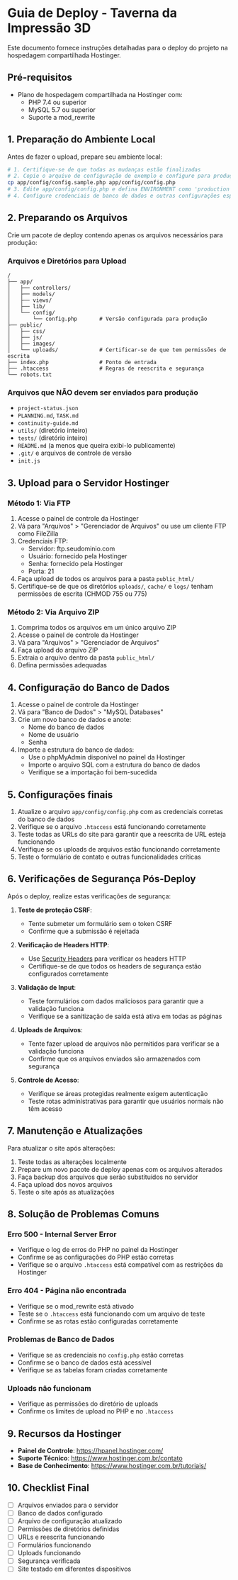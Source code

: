 # Guia de Deploy - Taverna da Impressão 3D

Este documento fornece instruções detalhadas para o deploy do projeto na hospedagem compartilhada Hostinger.

## Pré-requisitos

- Plano de hospedagem compartilhada na Hostinger com:
  - PHP 7.4 ou superior
  - MySQL 5.7 ou superior
  - Suporte a mod_rewrite

## 1. Preparação do Ambiente Local

Antes de fazer o upload, prepare seu ambiente local:

```bash
# 1. Certifique-se de que todas as mudanças estão finalizadas
# 2. Copie o arquivo de configuração de exemplo e configure para produção
cp app/config/config.sample.php app/config/config.php
# 3. Edite app/config/config.php e defina ENVIRONMENT como 'production'
# 4. Configure credenciais de banco de dados e outras configurações específicas
```

## 2. Preparando os Arquivos

Crie um pacote de deploy contendo apenas os arquivos necessários para produção:

### Arquivos e Diretórios para Upload

```
/
├── app/
│   ├── controllers/
│   ├── models/
│   ├── views/
│   ├── lib/
│   └── config/
│       └── config.php       # Versão configurada para produção
├── public/
│   ├── css/
│   ├── js/
│   ├── images/
│   └── uploads/             # Certificar-se de que tem permissões de escrita
├── index.php                # Ponto de entrada
├── .htaccess                # Regras de reescrita e segurança
└── robots.txt
```

### Arquivos que NÃO devem ser enviados para produção

- `project-status.json`
- `PLANNING.md`, `TASK.md`
- `continuity-guide.md`
- `utils/` (diretório inteiro)
- `tests/` (diretório inteiro)
- `README.md` (a menos que queira exibi-lo publicamente)
- `.git/` e arquivos de controle de versão
- `init.js`

## 3. Upload para o Servidor Hostinger

### Método 1: Via FTP

1. Acesse o painel de controle da Hostinger
2. Vá para "Arquivos" > "Gerenciador de Arquivos" ou use um cliente FTP como FileZilla
3. Credenciais FTP:
   - Servidor: ftp.seudominio.com
   - Usuário: fornecido pela Hostinger
   - Senha: fornecido pela Hostinger
   - Porta: 21
4. Faça upload de todos os arquivos para a pasta `public_html/`
5. Certifique-se de que os diretórios `uploads/`, `cache/` e `logs/` tenham permissões de escrita (CHMOD 755 ou 775)

### Método 2: Via Arquivo ZIP

1. Comprima todos os arquivos em um único arquivo ZIP
2. Acesse o painel de controle da Hostinger
3. Vá para "Arquivos" > "Gerenciador de Arquivos"
4. Faça upload do arquivo ZIP
5. Extraia o arquivo dentro da pasta `public_html/`
6. Defina permissões adequadas

## 4. Configuração do Banco de Dados

1. Acesse o painel de controle da Hostinger
2. Vá para "Banco de Dados" > "MySQL Databases"
3. Crie um novo banco de dados e anote:
   - Nome do banco de dados
   - Nome de usuário
   - Senha
4. Importe a estrutura do banco de dados:
   - Use o phpMyAdmin disponível no painel da Hostinger
   - Importe o arquivo SQL com a estrutura do banco de dados
   - Verifique se a importação foi bem-sucedida

## 5. Configurações finais

1. Atualize o arquivo `app/config/config.php` com as credenciais corretas do banco de dados
2. Verifique se o arquivo `.htaccess` está funcionando corretamente
3. Teste todas as URLs do site para garantir que a reescrita de URL esteja funcionando
4. Verifique se os uploads de arquivos estão funcionando corretamente
5. Teste o formulário de contato e outras funcionalidades críticas

## 6. Verificações de Segurança Pós-Deploy

Após o deploy, realize estas verificações de segurança:

1. **Teste de proteção CSRF**:
   - Tente submeter um formulário sem o token CSRF
   - Confirme que a submissão é rejeitada

2. **Verificação de Headers HTTP**:
   - Use [Security Headers](https://securityheaders.com/) para verificar os headers HTTP
   - Certifique-se de que todos os headers de segurança estão configurados corretamente

3. **Validação de Input**:
   - Teste formulários com dados maliciosos para garantir que a validação funciona
   - Verifique se a sanitização de saída está ativa em todas as páginas

4. **Uploads de Arquivos**:
   - Tente fazer upload de arquivos não permitidos para verificar se a validação funciona
   - Confirme que os arquivos enviados são armazenados com segurança

5. **Controle de Acesso**:
   - Verifique se áreas protegidas realmente exigem autenticação
   - Teste rotas administrativas para garantir que usuários normais não têm acesso

## 7. Manutenção e Atualizações

Para atualizar o site após alterações:

1. Teste todas as alterações localmente
2. Prepare um novo pacote de deploy apenas com os arquivos alterados
3. Faça backup dos arquivos que serão substituídos no servidor
4. Faça upload dos novos arquivos
5. Teste o site após as atualizações

## 8. Solução de Problemas Comuns

### Erro 500 - Internal Server Error
- Verifique o log de erros do PHP no painel da Hostinger
- Confirme se as configurações do PHP estão corretas
- Verifique se o arquivo `.htaccess` está compatível com as restrições da Hostinger

### Erro 404 - Página não encontrada
- Verifique se o mod_rewrite está ativado
- Teste se o `.htaccess` está funcionando com um arquivo de teste
- Confirme se as rotas estão configuradas corretamente

### Problemas de Banco de Dados
- Verifique se as credenciais no `config.php` estão corretas
- Confirme se o banco de dados está acessível
- Verifique se as tabelas foram criadas corretamente

### Uploads não funcionam
- Verifique as permissões do diretório de uploads
- Confirme os limites de upload no PHP e no `.htaccess`

## 9. Recursos da Hostinger

- **Painel de Controle**: https://hpanel.hostinger.com/
- **Suporte Técnico**: https://www.hostinger.com.br/contato
- **Base de Conhecimento**: https://www.hostinger.com.br/tutoriais/

## 10. Checklist Final

- [ ] Arquivos enviados para o servidor
- [ ] Banco de dados configurado
- [ ] Arquivo de configuração atualizado
- [ ] Permissões de diretórios definidas
- [ ] URLs e reescrita funcionando
- [ ] Formulários funcionando
- [ ] Uploads funcionando
- [ ] Segurança verificada
- [ ] Site testado em diferentes dispositivos
